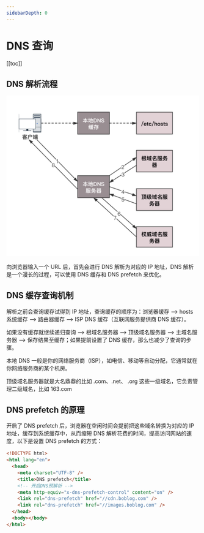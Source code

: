 ```yaml
---
sidebarDepth: 0
---
```


# DNS 查询

[[toc]]

## DNS 解析流程

![dns](./imgs/dns.png)

向浏览器输入一个 URL 后，首先会进行 DNS 解析为对应的 IP 地址，DNS 解析是一个漫长的过程，可以使用 DNS 缓存和 DNS prefetch 来优化。

## DNS 缓存查询机制

解析之前会查询缓存试得到 IP 地址，查询缓存的顺序为：浏览器缓存 ——> hosts 系统缓存 ——> 路由器缓存 ——> ISP DNS 缓存（互联网服务提供商 DNS 缓存）。

如果没有缓存就继续递归查询 ——> 根域名服务器 ——> 顶级域名服务器 ——> 主域名服务器 ——> 保存结果至缓存；如果提前设置了 DNS 缓存，那么也减少了查询的步骤。

本地 DNS 一般是你的网络服务商（ISP），如电信、移动等自动分配，它通常就在你网络服务商的某个机房。

顶级域名服务器就是大名鼎鼎的比如 .com、.net、 .org 这些一级域名，它负责管理二级域名，比如 163.com

## DNS prefetch 的原理

开启了 DNS prefetch 后，浏览器在空闲时间会提前把这些域名转换为对应的 IP 地址，缓存到系统缓存中，从而缩短 DNS 解析花费的时间，提高访问网站的速度，以下是设置 DNS prefetch 的方式：

```html
<!DOCTYPE html>
<html lang="en">
  <head>
    <meta charset="UTF-8" />
    <title>DNS prefetch</title>
    <!-- 开启DNS预解析 -->
    <meta http-equiv="x-dns-prefetch-control" content="on" />
    <link rel="dns-prefetch" href="//cdn.boblog.com" />
    <link rel="dns-prefetch" href="//images.boblog.com" />
  </head>
  <body></body>
</html>
```
